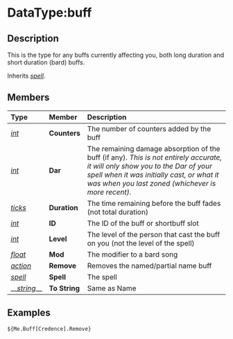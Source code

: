 # DataType:buff

## Description

This is the type for any buffs currently affecting you, both long duration and short duration \(bard\) buffs.

Inherits [_spell_](datatype-spell.md).

## Members

| **Type** | **Member** | **Description** |
| :--- | :--- | :--- |
| [_int_](datatype-int.md) | **Counters** | The number of counters added by the buff |
| [_int_](datatype-int.md) | **Dar** | The remaining damage absorption of the buff \(if any\). _This is not entirely accurate, it will only show you to the Dar of your spell when it was initially cast, or what it was when you last zoned \(whichever is more recent\)._ |
| [_ticks_](datatype-ticks.md) | **Duration** | The time remaining before the buff fades \(not total duration\) |
| [_int_](datatype-int.md) | **ID** | The ID of the buff or shortbuff slot |
| [_int_](datatype-int.md) | **Level** | The level of the person that cast the buff on you \(not the level of the spell\) |
| [_float_](datatype-float.md) | **Mod** | The modifier to a bard song |
| [_action_]() | **Remove** | Removes the named/partial name buff |
| [_spell_](datatype-spell.md) | **Spell** | The spell |
| \_\_[_string_]()\_\_ | **To String** | Same as Name |

## Examples

`${Me.Buff[Credence].Remove}`

